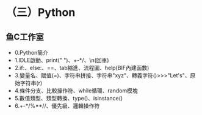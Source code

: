 # （三）Python

## 鱼C工作室

* 0.Python簡介
* 1.IDLE啟動、print(" ")、+-*/、\n(回車)
* 2.if:、else:、==、tab縮進、流程圖、help(BIF內建函數)
* 3.變量名、賦值(=)、字符串拼接、字符串"xyz"、轉義字符(\)>>>"Let\'s"、原始字符串(r)
* 4.條件分支、比較操作符、while循環、random模塊
* 5.數值類型、類型轉換、type()、isinstance()
* 6.+-*/%**//、優先級、邏輯操作符
